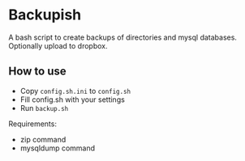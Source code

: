 Backupish
=========

A bash script to create backups of directories and mysql databases. Optionally upload to dropbox.

## How to use

* Copy `config.sh.ini` to `config.sh`
* Fill config.sh with your settings
* Run `backup.sh`

Requirements:

* zip command
* mysqldump command
